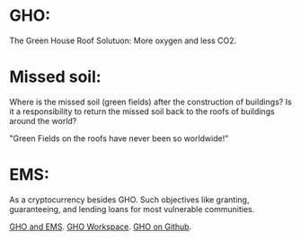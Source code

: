 # GHO:
The Green House Roof Solutuon: More oxygen and less CO2.

# Missed soil:
Where is the missed soil (green fields) after the construction of buildings?
Is it a responsibility to return the missed soil back to the roofs of buildings around the world?

"Green Fields on the roofs have never been so worldwide!"

# EMS:
As a cryptocurrency besides GHO. Such objectives like granting, guaranteeing, and lending loans for most vulnerable communities.

[GHO and EMS](https://t.me/emsaction).
[GHO Workspace](https://ghospace.slack.com).
[GHO on Github](https://github.com/GHO-FUND).
